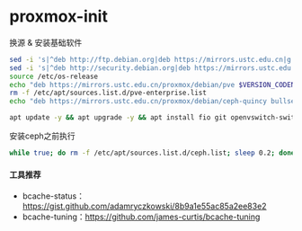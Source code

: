 # proxmox-init

换源 & 安装基础软件
```bash
sed -i 's|^deb http://ftp.debian.org|deb https://mirrors.ustc.edu.cn|g' /etc/apt/sources.list
sed -i 's|^deb http://security.debian.org|deb https://mirrors.ustc.edu.cn/debian-security|g' /etc/apt/sources.list
source /etc/os-release
echo "deb https://mirrors.ustc.edu.cn/proxmox/debian/pve $VERSION_CODENAME pve-no-subscription" > /etc/apt/sources.list.d/pve-no-subscription.list
rm -f /etc/apt/sources.list.d/pve-enterprise.list
echo "deb https://mirrors.ustc.edu.cn/proxmox/debian/ceph-quincy bullseye main" > /etc/apt/sources.list.d/ceph_mirror.list

apt update -y && apt upgrade -y && apt install fio git openvswitch-switch bcache-tools supervisor -y
```

安装ceph之前执行
```bash
while true; do rm -f /etc/apt/sources.list.d/ceph.list; sleep 0.2; done
```

#### 工具推荐

- bcache-status：https://gist.github.com/adamryczkowski/8b9a1e55ac85a2ee83e2
- bcache-tuning：https://github.com/james-curtis/bcache-tuning
